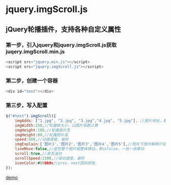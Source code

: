 # jquery.imgScroll.js
## jQuery轮播插件，支持各种自定义属性
### 第一步，引入jquery和jquery.imgScroll.js获取juqery.imgScroll.min.js
```javascript
<script src="jquery.min.js"></script>
<script src="jquery.imgScroll.js"></script>
```
### 第二步，创建一个容器
```javascript
<div id="test"></div>
```
### 第三步，写入配置
```javascript
$("#test").imgScroll({
    imgAdds: ["1.jpg", "2.jpg", "3.jpg","4.jpg", "5.jpg"], //图片地址，数组
    imgWidth:150,//轮播框大小，以图片张数计算
    imgHeight:100,//轮播图片宽
    imgHeight:80,//轮播图片高
    speed:500,//动画速度，毫秒
    imgExplain:['图片1','图片2','图片3','图片4','图片5'],//图片下图片解释介绍，和图片地址对应，可以不设置，数组
    lineMove:false,//是否整个图片框整体移动，默认false，一张一张移动
    scroll:true,//是否滚动
    scrollSpeed:1500,//滚动速度，毫秒
    iconColor:#00bb9c//prev、next图标颜色
});
```
[demo](http://wuzhoubo.github.io/dist/imageDemo/)
